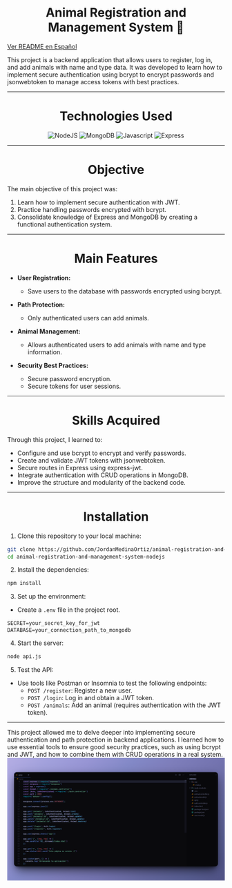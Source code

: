 <h1 align="center">Animal Registration and Management System 🐾</h1>

<p align="left">
<a href="README_ES.md" target="_blank">
Ver README en Español
</a>
</p>

<p>
This project is a backend application that allows users to register, log in, and add animals with name and type data. It was developed to learn how to implement secure authentication using bcrypt to encrypt passwords and jsonwebtoken to manage access tokens with best practices.
</p>

---

<h1 align="center">Technologies Used</h1>
<div align="center"> 
<img src="https://cdn.jsdelivr.net/gh/devicons/devicon/icons/nodejs/nodejs-original.svg" height="40" alt="NodeJS"/> 
<img src="https://cdn.jsdelivr.net/gh/devicons/devicon@latest/icons/mongodb/mongodb-original.svg" height="40" alt="MongoDB"/> 
<img src="https://cdn.jsdelivr.net/gh/devicons/devicon/icons/javascript/javascript-original.svg" height="40" alt="Javascript"/> 
<img src="https://cdn.jsdelivr.net/gh/devicons/devicon@latest/icons/express/express-original-wordmark.svg" height="40" alt="Express" />
</div>

---
<h1 align="center">Objective</h1>

The main objective of this project was:

1. Learn how to implement secure authentication with JWT.
2. Practice handling passwords encrypted with bcrypt.
3. Consolidate knowledge of Express and MongoDB by creating a functional authentication system.

---

<h1 align="center">Main Features</h1>

- **User Registration:**
  - Save users to the database with passwords encrypted using bcrypt.

- **Path Protection:**
  - Only authenticated users can add animals.

- **Animal Management:**
  - Allows authenticated users to add animals with name and type information.

- **Security Best Practices:**
  - Secure password encryption.
  - Secure tokens for user sessions.

---

<h1 align="center">Skills Acquired</h1>

Through this project, I learned to:

- Configure and use bcrypt to encrypt and verify passwords.
- Create and validate JWT tokens with jsonwebtoken.
- Secure routes in Express using express-jwt.
- Integrate authentication with CRUD operations in MongoDB.
- Improve the structure and modularity of the backend code.

---

<h1 align="center">Installation</h1>

1. Clone this repository to your local machine:

```bash
git clone https://github.com/JordanMedinaOrtiz/animal-registration-and-management-system-nodejs.git
cd animal-registration-and-management-system-nodejs
```

2. Install the dependencies:

```bash
npm install
```

3. Set up the environment:

- Create a `.env` file in the project root.

``` - Define the following variables:
SECRET=your_secret_key_for_jwt
DATABASE=your_connection_path_to_mongodb
```

4. Start the server:

```bash
node api.js
```

5. Test the API:

- Use tools like Postman or Insomnia to test the following endpoints:
  - `POST /register`: Register a new user.
  - `POST /login`: Log in and obtain a JWT token.
  - `POST /animals`: Add an animal (requires authentication with the JWT token).

---

This project allowed me to delve deeper into implementing secure authentication and path protection in backend applications. I learned how to use essential tools to ensure good security practices, such as using bcrypt and JWT, and how to combine them with CRUD operations in a real system.
<img src="animal-registration-and-management-system-nodejs.png" alt="Animal Registration and Management System" title="Animal Registration and Management System"/> 
